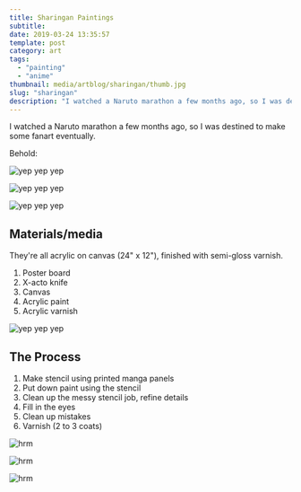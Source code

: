 ```yaml
---
title: Sharingan Paintings
subtitle:
date: 2019-03-24 13:35:57
template: post
category: art
tags:
  - "painting"
  - "anime"
thumbnail: media/artblog/sharingan/thumb.jpg
slug: "sharingan"
description: "I watched a Naruto marathon a few months ago, so I was destined to make some fanart eventually."
---
```

I watched a Naruto marathon a few months ago, so I was destined to make some fanart eventually.

Behold:

![yep yep yep](/media/artblog/sharingan/full.jpg "yep yep")

![yep yep yep](/media/artblog/sharingan/kakashi-closeup.jpg "yep yep")

![yep yep yep](/media/artblog/sharingan/sasuke-closeup.jpg "yep yep")

## Materials/media

They're all acrylic on canvas (24" x 12"), finished with semi-gloss varnish.

1. Poster board
1. X-acto knife
1. Canvas
1. Acrylic paint
1. Acrylic varnish

![yep yep yep](/media/artblog/sharingan/sasuke-table.jpg "yep yep")

## The Process

1. Make stencil using printed manga panels
1. Put down paint using the stencil
1. Clean up the messy stencil job, refine details
1. Fill in the eyes
1. Clean up mistakes
1. Varnish (2 to 3 coats)

![hrm](/media/artblog/sharingan/kakashi-process.gif)

![hrm](/media/artblog/sharingan/itachi-process-2.gif)

![hrm](/media/artblog/sharingan/sasuke-process.gif)
